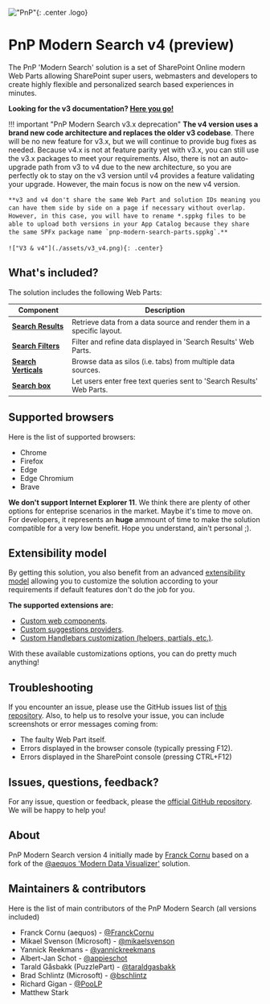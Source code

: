 !["PnP"](https://pnp.github.io/images/hero-parker-p-1080.png){: .center .logo}

# PnP Modern Search v4 (preview)

The PnP 'Modern Search' solution is a set of SharePoint Online modern Web Parts allowing SharePoint super users, webmasters and developers to create highly flexible and personalized search based experiences in minutes.

**Looking for the v3 documentation? [Here you go!](./v3/index.md)**

!!! important "PnP Modern Search v3.x deprecation"
    **The v4 version uses a brand new code architecture and replaces the older v3 codebase**. There will be no new feature for v3.x, but we will continue to
    provide bug fixes as needed. Because v4.x is not at feature parity yet with v3.x, you can still use the v3.x packages to meet your requirements. Also, there is not an
    auto-upgrade path from v3 to v4 due to the new architecture, so you are perfectly ok
    to stay on the v3 version until v4 provides a feature validating your upgrade.     However, the main focus is now on the new v4 version.

    **v3 and v4 don't share the same Web Part and solution IDs meaning you can have them side by side on a page if necessary without overlap. However, in this case, you will have to rename *.sppkg files to be able to upload both versions in your App Catalog because they share the same SPFx package name `pnp-modern-search-parts.sppkg`.**
    
    !["V3 & v4"](./assets/v3_v4.png){: .center}

## What's included?

The solution includes the following Web Parts:

| Component | Description |
| --------- | ----------- |
| **[Search Results](./usage/search-results/index.md)** | Retrieve data from a data source and render them in a specific layout.
| **[Search Filters](./usage/search-filters/index.md)** | Filter and refine data displayed in 'Search Results' Web Parts.
| **[Search Verticals](./usage/search-verticals/index.md)** | Browse data as silos (i.e. tabs) from multiple data sources.
| **[Search box](./usage/search-box/index.md)** | Let users enter free text queries sent to 'Search Results' Web Parts.

## Supported browsers

Here is the list of supported browsers:

- Chrome
- Firefox
- Edge
- Edge Chromium
- Brave

**We don't support Internet Explorer 11**. We think there are plenty of other options for enteprise scenarios in the market. Maybe it's time to move on. For developers, it represents an **huge** ammount of time to make the solution compatible for a very low benefit. Hope you understand, ain't personal ;).

## Extensibility model

By getting this solution, you also benefit from an advanced [extensibility model](./extensibility/index.md) allowing you to customize the solution according to your requirements if default features don't do the job for you. 

**The supported extensions are:**

- [Custom web components](./extensibility/custom_web_component.md).
- [Custom suggestions providers](./extensibility/custom_suggestions_provider.md).
- [Custom Handlebars customization (helpers, partials, etc.)](./extensibility/handlebars_customizations.md).

With these available customizations options, you can do pretty much anything!

## Troubleshooting

If you encounter an issue, please use the GitHub issues list of [this repository](https://github.com/microsoft-search/pnp-modern-search/issues). Also, to help us to resolve your issue, you can include screenshots or error messages coming from:

- The faulty Web Part itself. 
- Errors displayed in the browser console (typically pressing F12).
- Errors displayed in the SharePoint console (pressing CTRL+F12)

## Issues, questions, feedback?

For any issue, question or feedback, please the [official GitHub repository](https://github.com/microsoft-search/pnp-modern-search/issues). We will be happy to help you!

## About

PnP Modern Search version 4 initially made by [Franck Cornu](https://twitter.com/FranckCornu) based on a fork of the [@aequos 'Modern Data Visualizer'](https://www.aequos.ca/) solution.

## Maintainers & contributors

Here is the list of main contributors of the PnP Modern Search (all versions included)

- Franck Cornu (aequos) - [@FranckCornu](http://www.twitter.com/FranckCornu)
- Mikael Svenson (Microsoft) - [@mikaelsvenson](http://www.twitter.com/mikaelsvenson)
- Yannick Reekmans - [@yannickreekmans](https://twitter.com/yannickreekmans)
- Albert-Jan Schot - [@appieschot](https://twitter.com/appieschot)
- Tarald Gåsbakk (PuzzlePart) - [@taraldgasbakk](https://twitter.com/Taraldgasbakk)
- Brad Schlintz (Microsoft) - [@bschlintz](https://twitter.com/bschlintz)
- Richard Gigan - [@PooLP](https://twitter.com/PooLP)
- Matthew Stark